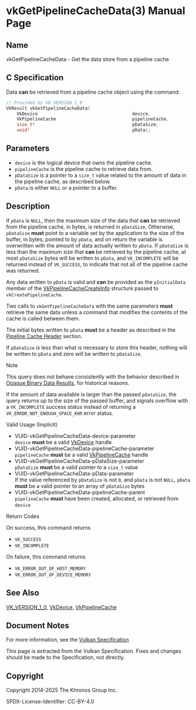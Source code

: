 # vkGetPipelineCacheData(3) Manual Page

## Name

vkGetPipelineCacheData - Get the data store from a pipeline cache



## [](#_c_specification)C Specification

Data **can** be retrieved from a pipeline cache object using the command:

```c++
// Provided by VK_VERSION_1_0
VkResult vkGetPipelineCacheData(
    VkDevice                                    device,
    VkPipelineCache                             pipelineCache,
    size_t*                                     pDataSize,
    void*                                       pData);
```

## [](#_parameters)Parameters

- `device` is the logical device that owns the pipeline cache.
- `pipelineCache` is the pipeline cache to retrieve data from.
- `pDataSize` is a pointer to a `size_t` value related to the amount of data in the pipeline cache, as described below.
- `pData` is either `NULL` or a pointer to a buffer.

## [](#_description)Description

If `pData` is `NULL`, then the maximum size of the data that **can** be retrieved from the pipeline cache, in bytes, is returned in `pDataSize`. Otherwise, `pDataSize` **must** point to a variable set by the application to the size of the buffer, in bytes, pointed to by `pData`, and on return the variable is overwritten with the amount of data actually written to `pData`. If `pDataSize` is less than the maximum size that **can** be retrieved by the pipeline cache, at most `pDataSize` bytes will be written to `pData`, and `VK_INCOMPLETE` will be returned instead of `VK_SUCCESS`, to indicate that not all of the pipeline cache was returned.

Any data written to `pData` is valid and **can** be provided as the `pInitialData` member of the [VkPipelineCacheCreateInfo](https://registry.khronos.org/vulkan/specs/latest/man/html/VkPipelineCacheCreateInfo.html) structure passed to `vkCreatePipelineCache`.

Two calls to `vkGetPipelineCacheData` with the same parameters **must** retrieve the same data unless a command that modifies the contents of the cache is called between them.

The initial bytes written to `pData` **must** be a header as described in the [Pipeline Cache Header](https://registry.khronos.org/vulkan/specs/latest/html/vkspec.html#pipelines-cache-header) section.

If `pDataSize` is less than what is necessary to store this header, nothing will be written to `pData` and zero will be written to `pDataSize`.

Note

This query does not behave consistently with the behavior described in [Opaque Binary Data Results](https://registry.khronos.org/vulkan/specs/latest/html/vkspec.html#fundamentals-binaryresults), for historical reasons.

If the amount of data available is larger than the passed `pDataSize`, the query returns up to the size of the passed buffer, and signals overflow with a `VK_INCOMPLETE` success status instead of returning a `VK_ERROR_NOT_ENOUGH_SPACE_KHR` error status.

Valid Usage (Implicit)

- [](#VUID-vkGetPipelineCacheData-device-parameter)VUID-vkGetPipelineCacheData-device-parameter  
  `device` **must** be a valid [VkDevice](https://registry.khronos.org/vulkan/specs/latest/man/html/VkDevice.html) handle
- [](#VUID-vkGetPipelineCacheData-pipelineCache-parameter)VUID-vkGetPipelineCacheData-pipelineCache-parameter  
  `pipelineCache` **must** be a valid [VkPipelineCache](https://registry.khronos.org/vulkan/specs/latest/man/html/VkPipelineCache.html) handle
- [](#VUID-vkGetPipelineCacheData-pDataSize-parameter)VUID-vkGetPipelineCacheData-pDataSize-parameter  
  `pDataSize` **must** be a valid pointer to a `size_t` value
- [](#VUID-vkGetPipelineCacheData-pData-parameter)VUID-vkGetPipelineCacheData-pData-parameter  
  If the value referenced by `pDataSize` is not `0`, and `pData` is not `NULL`, `pData` **must** be a valid pointer to an array of `pDataSize` bytes
- [](#VUID-vkGetPipelineCacheData-pipelineCache-parent)VUID-vkGetPipelineCacheData-pipelineCache-parent  
  `pipelineCache` **must** have been created, allocated, or retrieved from `device`

Return Codes

On success, this command returns

- `VK_SUCCESS`
- `VK_INCOMPLETE`

On failure, this command returns

- `VK_ERROR_OUT_OF_HOST_MEMORY`
- `VK_ERROR_OUT_OF_DEVICE_MEMORY`

## [](#_see_also)See Also

[VK\_VERSION\_1\_0](https://registry.khronos.org/vulkan/specs/latest/man/html/VK_VERSION_1_0.html), [VkDevice](https://registry.khronos.org/vulkan/specs/latest/man/html/VkDevice.html), [VkPipelineCache](https://registry.khronos.org/vulkan/specs/latest/man/html/VkPipelineCache.html)

## [](#_document_notes)Document Notes

For more information, see the [Vulkan Specification](https://registry.khronos.org/vulkan/specs/latest/html/vkspec.html#vkGetPipelineCacheData)

This page is extracted from the Vulkan Specification. Fixes and changes should be made to the Specification, not directly.

## [](#_copyright)Copyright

Copyright 2014-2025 The Khronos Group Inc.

SPDX-License-Identifier: CC-BY-4.0